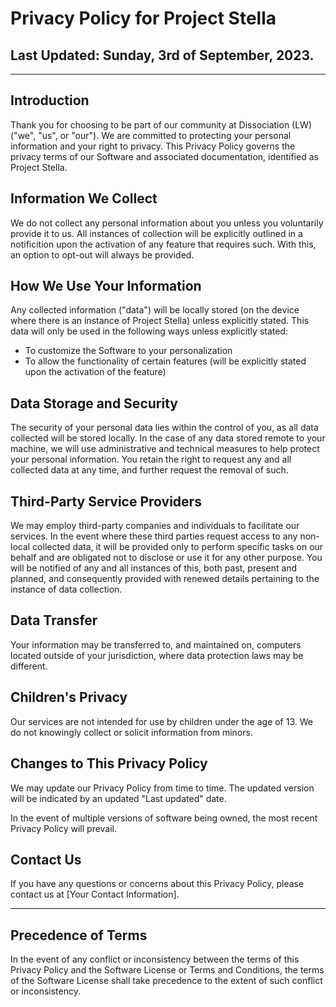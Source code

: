 # Privacy Policy for Project Stella

## Last Updated: Sunday, 3rd of September, 2023.

---

## Introduction

Thank you for choosing to be part of our community at Dissociation (LW) ("we", "us", or "our"). We are committed to protecting your personal information and your right to privacy. This Privacy Policy governs the privacy terms of our Software and associated documentation, identified as Project Stella.

## Information We Collect

We do not collect any personal information about you unless you voluntarily provide it to us. All instances of collection will be explicitly outlined in a notificition upon the activation of any feature that requires such. With this, an option to opt-out will always be provided. 


## How We Use Your Information

Any collected information ("data") will be locally stored (on the device where there is an instance of Project Stella) unless explicitly stated.
This data will only be used in the following ways unless explicitly stated:
- To customize the Software to your personalization
- To allow the functionality of certain features (will be explicitly stated upon the activation of the feature)

## Data Storage and Security

The security of your personal data lies within the control of you, as all data collected will be stored locally.
In the case of any data stored remote to your machine, we will use administrative and technical measures to help protect your personal information.
You retain the right to request any and all collected data at any time, and further request the removal of such.

## Third-Party Service Providers

We may employ third-party companies and individuals to facilitate our services. In the event where these third parties request access to any non-local collected data, it will be provided only to perform specific tasks on our behalf and are obligated not to disclose or use it for any other purpose. You will be notified of any and all instances of this, both past, present and planned, and consequently provided with renewed details pertaining to the instance of data collection.

## Data Transfer

Your information may be transferred to, and maintained on, computers located outside of your jurisdiction, where data protection laws may be different.

## Children's Privacy

Our services are not intended for use by children under the age of 13. We do not knowingly collect or solicit information from minors.

## Changes to This Privacy Policy

We may update our Privacy Policy from time to time. The updated version will be indicated by an updated "Last updated" date. 

In the event of multiple versions of software being owned, the most recent Privacy Policy will prevail.

## Contact Us

If you have any questions or concerns about this Privacy Policy, please contact us at [Your Contact Information].

---

## Precedence of Terms

In the event of any conflict or inconsistency between the terms of this Privacy Policy and the Software License or Terms and Conditions, the terms of the Software License shall take precedence to the extent of such conflict or inconsistency.

